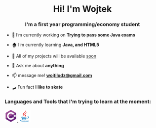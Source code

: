 <h1 align="center">Hi! I'm Wojtek</h1>
<h3 align="center">I'm a first year programming/economy student</h3>

- 🔭 I’m currently working on **Trying to pass some Java exams**

- 🏠 I’m currently learning **Java, and HTML5**

- 🐺 All of my projects will be available [soon](soon)

- 💬 Ask me about **anything**

- 📫 message me! **wojtilodz@gmail.com**

- 🛹 Fun fact **I like to skate**


<h3 align="left">Languages and Tools that I'm trying to learn at the moment:</h3>
<p align="left"> <a href="https://www.w3schools.com/cs/" target="_blank"> <img src="https://raw.githubusercontent.com/devicons/devicon/master/icons/csharp/csharp-original.svg" alt="csharp" width="40" height="40"/> </a> <a href="https://www.java.com" target="_blank"> <img src="https://raw.githubusercontent.com/devicons/devicon/master/icons/java/java-original.svg" alt="java" width="40" height="40"/> </a> </p>

